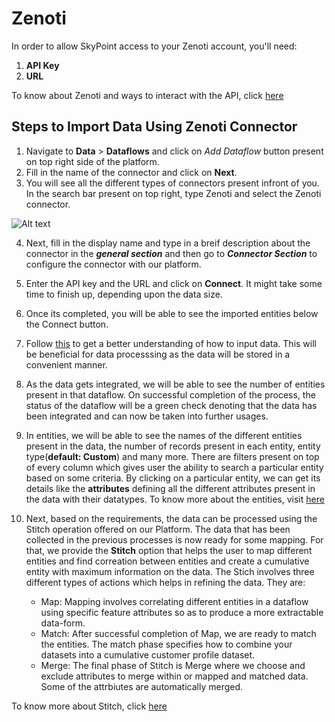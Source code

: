 # Zenoti

In order to allow SkyPoint access to your Zenoti account, you'll need:

1. **API Key**
2. **URL**

To know about Zenoti and ways to interact with the API, click [here](https://docs.zenoti.com/#:~:text=You%20can%20get%20your%20key%20from%20Admin%20%3E%20Setup%20%3E%20API%20section)

## Steps to Import Data Using Zenoti Connector

1. Navigate to **Data** > **Dataflows** and click on *Add Dataflow* button present on top right side of the platform.
2. Fill in the name of the connector and click on **Next**.
3. You will see all the different types of connectors present infront of you. In the search bar present on top right, type Zenoti and select the Zenoti connector.

![Alt text](https://github.com/skypointcloud/platform/blob/master/docs/doc_snippets/zenoti_connector.PNG?raw=true)

4. Next, fill in the display name and type in a breif description about the connector in the ***general section*** and then go to ***Connector Section*** to configure the connector with our platform.
5. Enter the API key and the URL and click on **Connect**. It might take some time to finish up, depending upon the data size.
6. Once its completed, you will be able to see the imported entities below the Connect button.
7. Follow [this](https://skypointcdpdocs.z22.web.core.windows.net/docs/dataflows.html) to get a better understanding of how to input data. This will be beneficial for data processsing as the data will be stored in a convenient manner. 
8. As the data gets integrated, we will be able to see the number of entities present in that dataflow. On successful completion of the process, the status of the dataflow will be a green check denoting that the data has been integrated and can now be taken into further usages.

9. In entities, we will be able to see the names of the different entities present in the data, the number of records present in each entity, entity type(**default: Custom**) and many more. There are filters present on top of every column which gives user the ability to search a particular entity based on some criteria. By clicking on a particular entity, we can get its details like the **attributes** defining all the different attributes present in the data with their datatypes. To know more about the entities, visit [here](https://skypointcdpdocs.z22.web.core.windows.net/docs/entities.html)

10. Next, based on the requirements, the data can be processed using the Stitch operation offered on our Platform. The data that has been collected in the previous processes is now ready for some mapping. For that, we provide the **Stitch** option that helps the user to map different entities and find correation between entities and create a cumulative entity with maximum information on the data. The Stich involves three different types of actions which helps in refining the data. They are:
    - Map: Mapping involves correlating different entities in a dataflow using specific feature attributes so as to produce a more extractable data-form.
    - Match: After successful completion of Map, we are ready to match the entities. The match phase specifies how to combine your datasets into a cumulative customer profile dataset. 
    - Merge: The final phase of Stitch is Merge where we choose and exclude attributes to merge within or mapped and matched data. Some of the attrbiutes are automatically merged.

To know more about Stitch, click [here](https://skypointcdpdocs.z22.web.core.windows.net/docs/stitch.html)